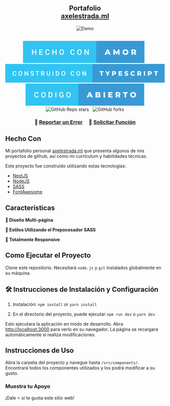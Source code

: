 <h2 align="center">
  Portafolio<br/>
  <a href="https://axelestrada.ml/" target="_blank">axelestrada.ml</a>
</h2>
<div align="center">
  <img alt="Demo" src="./Images/readme-img1.png" />
</div>

<br/>

<center>

![Hecho con Amor](./images/hecho-con-amor.svg) &nbsp;
![Construido con Typescript](./images/construido-con-typescript.svg) &nbsp;
![Codigo Abierto](./images/codigo-abierto.svg) &nbsp;
![GitHub Repo stars](https://img.shields.io/github/stars/axelestrada/portfolio?color=blue&logo=github&style=for-the-badge) &nbsp;
![GitHub forks](https://img.shields.io/github/forks/axelestrada/portfolio?color=blue&logo=github&style=for-the-badge)

</center>

<h3 align="center">
    🔹
    <a href="https://github.com/axelestrada/portfolio/issues">Reportar un Error</a> &nbsp; &nbsp;
    🔹
    <a href="https://github.com/axelestrada/portfolio/issues">Solicitar Función</a>
</h3>

## Hecho Con

Mi portafolio personal [axelestrada.ml](https://axelestrada.ml) que presenta algunos de mis proyectos de github, asi como mi currículum y habilidades técnicas.

Este proyecto fue construido utilizando estas tecnologías:

- [NextJS](https://nextjs.org)
- [NodeJS](http://nodejs.org)
- [SASS](http://sass-lang.com/)
- [FontAwesome](https://fontawesome.com)

## Características

**📖 Diseño Multi-página**

**🎨 Estilos Utilizando el Prepocesador SASS**

**📱 Totalmente Responsive**

## Como Ejecutar el Proyecto

Clone este repositorio. Necesitará `node.js` y `git` instalados globalmente en su máquina.

## 🛠 Instrucciones de Instalación y Configuración

1. Instalación: `npm install` or `yarn install`

2. En el directorio del proyecto, puede ejecutar `npm run dev` o `yarn dev`

Esto ejecutara la aplicación en modo de desarrollo.
Abra [http://localhost:3000](http://localhost:3000) para verlo en su navegador.
La página se recargara automáticamente si realiza modificaciones.

## Instrucciones de Uso

Abra la carpeta del proyecto y navegue hasta `/src/components/`. <br/>
Encontrará todos los componentes utilizados y los podrá modificar a su gusto.

### Muestra tu Apoyo

¡Dale ⭐ si te gusta este sitio web!
